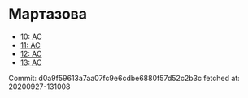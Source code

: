 # Мартазова
- [10: AC](10.md)
- [11: AC](11.md)
- [12: AC](12.md)
- [13: AC](13.md)

Commit: d0a9f59613a7aa07fc9e6cdbe6880f57d52c2b3c
 fetched at: 20200927-131008
